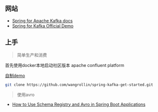 
## 网站

- [Spring for Apache Kafka docs](https://docs.spring.io/spring-kafka/docs/current/reference/html/)
- [Spring for Kafka Official Demo](https://github.com/spring-projects/spring-kafka/tree/master/samples)


## 上手

> 简单生产和消费

首先使用docker本地启动社区版本 apache confluent platform

[自制demo](https://github.com/wangrollin/spring-kafka-get-started)

```bash
git clone https://github.com/wangrollin/spring-kafka-get-started.git
```

> 使用avro

- [How to Use Schema Registry and Avro in Spring Boot Applications](https://www.confluent.io/blog/schema-registry-avro-in-spring-boot-application-tutorial/)

